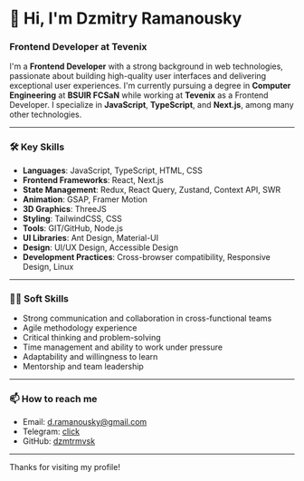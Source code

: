# 👋 Hi, I'm Dzmitry Ramanousky

### Frontend Developer at Tevenix

I'm a **Frontend Developer** with a strong background in web technologies, passionate about building high-quality user interfaces and delivering exceptional user experiences. I'm currently pursuing a degree in **Computer Engineering** at **BSUIR FCSaN** while working at **Tevenix** as a Frontend Developer. I specialize in **JavaScript**, **TypeScript**, and **Next.js**, among many other technologies.

---

### 🛠 Key Skills

- **Languages**: JavaScript, TypeScript, HTML, CSS
- **Frontend Frameworks**: React, Next.js
- **State Management**: Redux, React Query, Zustand, Context API, SWR
- **Animation**: GSAP, Framer Motion
- **3D Graphics**: ThreeJS
- **Styling**: TailwindCSS, CSS
- **Tools**: GIT/GitHub, Node.js
- **UI Libraries**: Ant Design, Material-UI
- **Design**: UI/UX Design, Accessible Design
- **Development Practices**: Cross-browser compatibility, Responsive Design, Linux

---

### 🧑‍💼 Soft Skills

- Strong communication and collaboration in cross-functional teams
- Agile methodology experience
- Critical thinking and problem-solving
- Time management and ability to work under pressure
- Adaptability and willingness to learn
- Mentorship and team leadership

---

### 📫 How to reach me

- Email: d.ramanousky@gmail.com
- Telegram: [click](https://t.me/loplemind)
- GitHub: [dzmtrmvsk](https://github.com/dzmtrmvsk)

---

Thanks for visiting my profile!
